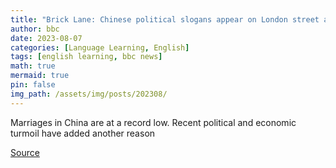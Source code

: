```yaml
---
title: "Brick Lane: Chinese political slogans appear on London street art wall"
author: bbc
date: 2023-08-07
categories: [Language Learning, English]
tags: [english learning, bbc news]
math: true
mermaid: true
pin: false
img_path: /assets/img/posts/202308/
---
```


Marriages in China are at a record low. Recent political and economic turmoil have added another reason 

[Source](https://www.bbc.com/news/uk-england-london-66391605)